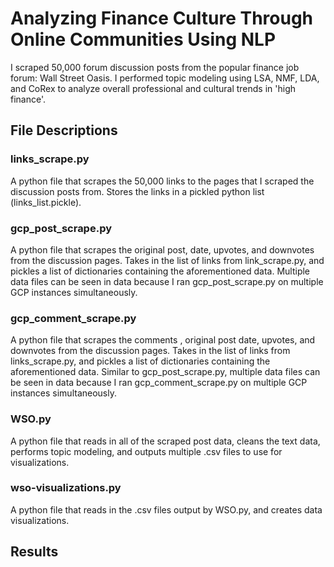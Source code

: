# Analyzing Finance Culture Through Online Communities Using NLP

I scraped 50,000 forum discussion posts from the popular finance job forum: Wall Street Oasis. I performed topic modeling using LSA, NMF, LDA, and CoRex to analyze overall professional and cultural trends in 'high finance'. 

## File Descriptions

### links_scrape.py
A python file that scrapes the 50,000 links to the pages that I scraped the discussion posts from. Stores the links in a pickled python list (links_list.pickle).

### gcp_post_scrape.py
A python file that scrapes the original post, date, upvotes, and downvotes from the discussion pages. Takes in the list of links from link_scrape.py, and pickles a list of dictionaries containing the aforementioned data. Multiple data files can be seen in data because I ran gcp_post_scrape.py on multiple GCP instances simultaneously.

### gcp_comment_scrape.py
A python file that scrapes the comments , original post date, upvotes, and downvotes from the discussion pages. Takes in the list of links from links_scrape.py, and pickles a list of dictionaries containing the aforementioned data. Similar to gcp_post_scrape.py, multiple data files can be seen in data because I ran gcp_comment_scrape.py on multiple GCP instances simultaneously. 

### WSO.py
A python file that reads in all of the scraped post data, cleans the text data, performs topic modeling, and outputs multiple .csv files to use for visualizations.

### wso-visualizations.py
A python file that reads in the .csv files output by WSO.py, and creates data visualizations.

## Results
